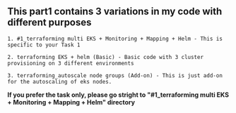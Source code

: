 ## This part1 contains 3 variations in my code with different purposes
```
1. #1_terraforming multi EKS + Monitoring + Mapping + Helm - This is specific to your Task 1

2. terraforming EKS + helm (Basic) - Basic code with 3 cluster provisioning on 3 different environments

3. terraforming_autoscale node groups (Add-on) - This is just add-on for the autoscaling of eks nodes.
```

**If you prefer the task only, please go stright to "#1_terraforming multi EKS + Monitoring + Mapping + Helm" directory**
